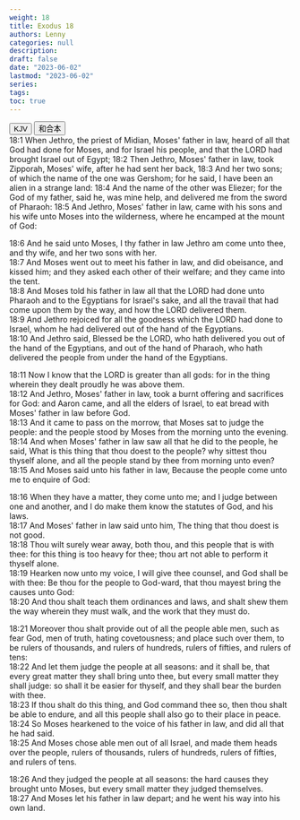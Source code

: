 ```yaml
---
weight: 18
title: Exodus 18
authors: Lenny
categories: null
description: 
draft: false
date: "2023-06-02"
lastmod: "2023-06-02"
series: 
tags: 
toc: true
---
```


<!--more-->

<!-- Tab links -->
<div class="tab">
  <button class="tablinks active" onclick="tablabel(event, 'english')">KJV</button>
  <button class="tablinks" onclick="tablabel(event, 'chinese')">和合本</button>
  
</div>

<!-- Tab content -->
<div id="english" class="tabcontent" style="display:block">
18:1 When Jethro, the priest of Midian, Moses' father in law, heard of all that God had done for Moses, and for Israel his people, and that the LORD had brought Israel out of Egypt;  
18:2 Then Jethro, Moses' father in law, took Zipporah, Moses' wife, after he had sent her back,  
18:3 And her two sons; of which the name of the one was Gershom; for he said, I have been an alien in a strange land:  
18:4 And the name of the other was Eliezer; for the God of my father, said he, was mine help, and delivered me from the sword of Pharaoh:  
18:5 And Jethro, Moses' father in law, came with his sons and his wife unto Moses into the wilderness, where he encamped at the mount of God:  

18:6 And he said unto Moses, I thy father in law Jethro am come unto thee, and thy wife, and her two sons with her.  
18:7 And Moses went out to meet his father in law, and did obeisance, and kissed him; and they asked each other of their welfare; and they came into the tent.  
18:8 And Moses told his father in law all that the LORD had done unto Pharaoh and to the Egyptians for Israel's sake, and all the travail that had come upon them by the way, and how the LORD delivered them.  
18:9 And Jethro rejoiced for all the goodness which the LORD had done to Israel, whom he had delivered out of the hand of the Egyptians.  
18:10 And Jethro said, Blessed be the LORD, who hath delivered you out of the hand of the Egyptians, and out of the hand of Pharaoh, who hath delivered the people from under the hand of the Egyptians.  

18:11 Now I know that the LORD is greater than all gods: for in the thing wherein they dealt proudly he was above them.  
18:12 And Jethro, Moses' father in law, took a burnt offering and sacrifices for God: and Aaron came, and all the elders of Israel, to eat bread with Moses' father in law before God.  
18:13 And it came to pass on the morrow, that Moses sat to judge the people: and the people stood by Moses from the morning unto the evening.  
18:14 And when Moses' father in law saw all that he did to the people, he said, What is this thing that thou doest to the people? why sittest thou thyself alone, and all the people stand by thee from morning unto even?  
18:15 And Moses said unto his father in law, Because the people come unto me to enquire of God:  

18:16 When they have a matter, they come unto me; and I judge between one and another, and I do make them know the statutes of God, and his laws.  
18:17 And Moses' father in law said unto him, The thing that thou doest is not good.  
18:18 Thou wilt surely wear away, both thou, and this people that is with thee: for this thing is too heavy for thee; thou art not able to perform it thyself alone.  
18:19 Hearken now unto my voice, I will give thee counsel, and God shall be with thee: Be thou for the people to God-ward, that thou mayest bring the causes unto God:  
18:20 And thou shalt teach them ordinances and laws, and shalt shew them the way wherein they must walk, and the work that they must do.  

18:21 Moreover thou shalt provide out of all the people able men, such as fear God, men of truth, hating covetousness; and place such over them, to be rulers of thousands, and rulers of hundreds, rulers of fifties, and rulers of tens:  
18:22 And let them judge the people at all seasons: and it shall be, that every great matter they shall bring unto thee, but every small matter they shall judge: so shall it be easier for thyself, and they shall bear the burden with thee.  
18:23 If thou shalt do this thing, and God command thee so, then thou shalt be able to endure, and all this people shall also go to their place in peace.  
18:24 So Moses hearkened to the voice of his father in law, and did all that he had said.  
18:25 And Moses chose able men out of all Israel, and made them heads over the people, rulers of thousands, rulers of hundreds, rulers of fifties, and rulers of tens.  

18:26 And they judged the people at all seasons: the hard causes they brought unto Moses, but every small matter they judged themselves.  
18:27 And Moses let his father in law depart; and he went his way into his own land.  
</div>


<div id="chinese" class="tabcontent">

</div>


